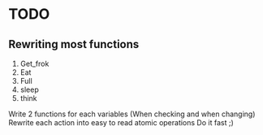 # TODO

## Rewriting most functions

1. Get_frok
2. Eat
3. Full
4. sleep
5. think

Write 2 functions for each variables (When checking and when changing)
Rewrite each action into easy to read atomic operations
Do it fast ;)
